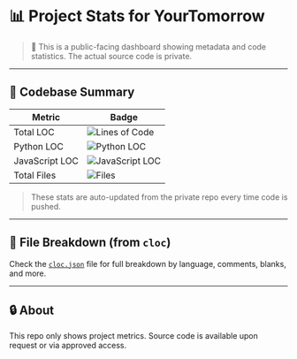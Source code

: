 # 📊 Project Stats for YourTomorrow

> 🚧 This is a public-facing dashboard showing metadata and code statistics. The actual source code is private.

---

## 🧮 Codebase Summary

| Metric           | Badge |
|------------------|-------|
| Total LOC        | ![Lines of Code](https://img.shields.io/badge/dynamic/json?color=blue&label=Lines%20of%20Code&query=$.SUM.code&url=https://raw.githubusercontent.com/jay4ek/YourTomorrow1.0/main/cloc.json) |
| Python LOC       | ![Python LOC](https://img.shields.io/badge/dynamic/json?color=brightgreen&label=Python%20LOC&query=$.Python.code&url=https://raw.githubusercontent.com/jay4ek/YourTomorrow1.0/main/cloc.json) |
| JavaScript LOC   | ![JavaScript LOC](https://img.shields.io/badge/dynamic/json?color=yellow&label=JavaScript%20LOC&query=$.JavaScript.code&url=https://raw.githubusercontent.com/jay4ek/YourTomorrow1.0/main/cloc.json) |
| Total Files      | ![Files](https://img.shields.io/badge/dynamic/json?color=orange&label=Files&query=$.SUM.files&url=https://raw.githubusercontent.com/jay4ek/YourTomorrow1.0/main/cloc.json) |

> These stats are auto-updated from the private repo every time code is pushed.

---

## 📁 File Breakdown (from `cloc`)

Check the [`cloc.json`](./cloc.json) file for full breakdown by language, comments, blanks, and more.

---

## 🔒 About

This repo only shows project metrics. Source code is available upon request or via approved access.

